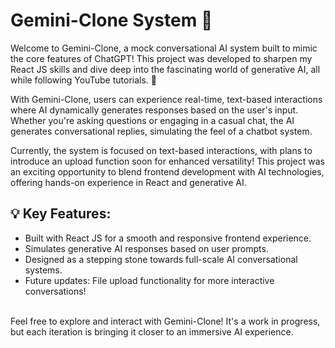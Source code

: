 # Gemini-Clone System 🚀
Welcome to Gemini-Clone, a mock conversational AI system built to mimic the core features of ChatGPT! This project was developed to sharpen my React JS skills and dive deep into the fascinating world of generative AI, all while following YouTube tutorials. 🌟

With Gemini-Clone, users can experience real-time, text-based interactions where AI dynamically generates responses based on the user's input. Whether you're asking questions or engaging in a casual chat, the AI generates conversational replies, simulating the feel of a chatbot system.

Currently, the system is focused on text-based interactions, with plans to introduce an upload function soon for enhanced versatility! This project was an exciting opportunity to blend frontend development with AI technologies, offering hands-on experience in React and generative AI.

## 💡 Key Features:

* Built with React JS for a smooth and responsive frontend experience.
* Simulates generative AI responses based on user prompts.
* Designed as a stepping stone towards full-scale AI conversational systems.
* Future updates: File upload functionality for more interactive conversations!
<br>
Feel free to explore and interact with Gemini-Clone! It's a work in progress, but each iteration is bringing it closer to an immersive AI experience.
